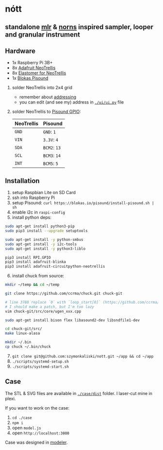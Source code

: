 # nótt
## standalone [mlr](https://monome.org/docs/norns/dust/tehn/mlr/) & [norns](https://monome.org/norns/) inspired sampler, looper and granular instrument

## Hardware

- 1x Raspberry Pi 3B+
- 8x [Adafruit NeoTrellis](https://www.adafruit.com/product/3954)
- 8x [Elastomer for NeoTrellis](https://www.adafruit.com/product/1611)
- 1x [Blokas Pisound](https://blokas.io/pisound)

1. solder NeoTrellis into 2x4 grid
    * remember about [addressing](https://learn.adafruit.com/adafruit-neotrellis/tiling#addressing-2-11)
    * you can edit (and see my) address in [`./ui/ui.py`](./ui/ui.py) file
2. solder NeoTrellis to [Pisound GPIO](https://blokas.io/pisound/docs/Specs/#raspberry-pi-pins-used-by-pisound):

    | NeoTrellis | Pisound      |
    |------------|--------------|
    | `GND`      | `GND`: `1`   |
    | `VIN`      | `3.3V`: `4`  |
    | `SDA`      | `BCM2`: `13` |
    | `SCL`      | `BCM3`: `14` |
    | `INT`      | `BCM5`: `5`  |

## Installation

1. setup Raspbian Lite on SD Card
2. ssh into Raspberry Pi
3. setup Pisound: `curl https://blokas.io/pisound/install-pisound.sh | sh`
4. enable i2c in `raspi-config`
5. install python deps:

  ```bash
  sudo apt-get install python3-pip
  sudo pip3 install --upgrade setuptools

  sudo apt-get install -y python-smbus
  sudo apt-get install -y i2c-tools
  sudo apt-get install -y python3-liblo

  pip3 install RPI.GPIO
  pip3 install adafruit-blinka
  pip3 install adafruit-circuitpython-neotrellis
  ```

6. install chuck from source:

  ```bash
  mkdir ~/temp && cd ~/temp

  git clone https://github.com/ccrma/chuck.git chuck-git

  # line 3788 replace `0` with `loop_start[0]` (https://github.com/ccrma/chuck/pull/115/files)
  # I should make a patch, but I'm too lazy
  vim chuck-git/src/core/ugen_xxx.cpp

  sudo apt-get install bison flex libasound2-dev libsndfile1-dev

  cd chuck-git/src/
  make linux-alasa

  mkdir ~/.bin
  cp chuck ~/.bin/chuck
  ```

7. `git clone git@github.com:szymonkaliski/nott.git ~/app && cd ~/app`
8. `./scripts/systemd-setup.sh`
9. `./scripts/systemd-start.sh`

## Case

The STL & SVG files are available in [`./case/dist`](./case/dist) folder. I laser-cut mine in plexi.

If you want to work on the case:

1. `cd ./case`
2. `npm i`
3. open `model.js`
4. open `http://localhost:3000`

Case was designed in [modeler](https://github.com/szymonkaliski/modeler).
